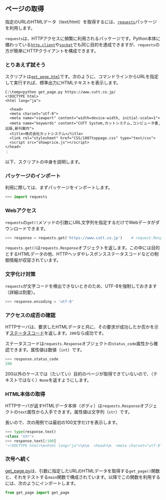 ## ページの取得

指定のURLのHTMLデータ（text/html）を取得するには、[`requests`](https://requests.readthedocs.io/)パッケージを利用します。

`requests`は、HTTPアクセスに頻繁に利用されるパッケージです。Python本体に備わっている[`http.client`](https://docs.python.org/ja/3/library/http.html)や[`socket`](https://docs.python.org/ja/3/library/socket.html)でも同じ目的を達成できますが、`requests`の方が簡単にHTTPクライアントを構成できます。


### とりあえず試そう

スクリプトは[`get_pege.html`](./Codes/short_version/get_page.py "CODE")です。次のように、コマンドラインからURLを指定して実行すれば、標準出力にHTMLテキストを表示します。

```
C:\temp>python get_page.py https://www.cutt.co.jp/
<!DOCTYPE html>
<html lang="ja">

  <head>
  <meta charset="utf-8">
  <meta name="viewport" content="width=device-width, initial-scale=1">
  <meta name="keywords" content="CUTT System,カットシステム,コンピュータ書,出版,新刊案内">
  <title>株式会社カットシステム</title>
  <link rel="stylesheet" href="CSS/1807toppage.css" type="text/css">
  <script src="showprice.js"></script>
</head>
︙
```

以下、スクリプトの中身を説明します。


### パッケージのインポート

利用に際しては、まずパッケージをインポートします。

```Python
>>> import requests
```


### Webアクセス

`requests`の`get()`メソッドの引数にURL文字列を指定するだけでWebデータがダウンロードできます。

```Python
>>> response = requests.get('https://www.cutt.co.jp')    # request.Responseオブジェクトが返る
```

`requests.get()`は`requests.Response`オブジェクトを返します。この中には目的とするHTMLデータの他、HTTPヘッダやレスポンスステータスコードなどの制御情報が収容されています。


### 文字化け対策

`requests`が文字コードを検出できないときのため、UTF-8を強制しておきます（詳細は割愛）。

```Python
>>> response.encoding = 'utf-8'
```


### アクセスの成否の確認

HTTPサーバは、要求したHTMLデータと共に、その要求が成功したか否かを示す[ステータスコード](https://developer.mozilla.org/ja/docs/Web/HTTP/Status "LINK")を返します。`200`なら成功です。

ステータスコードは`requests.Response`オブジェクトの`status_code`属性から確認できます。属性値は数値（`int`）です。

```Python
>>> response.status_code
200
```

200以外のケースでは（たいてい）目的のページが取得できていないので、（テキストではなく）`None`を返すようにします。


### HTML本体の取得

HTTPサーバが返すHTMLデータ本体（ボディ）は`requests.Response`オブジェクトの`text`属性から入手できます。属性値は文字列（`str`）です。

長いので、次の用例では最初の100文字だけを表示します。

```Python
>>> type(response.text)
<class 'str'>
>>> response.text[:100]
'<!DOCTYPE html>\n<html lang="ja">\n\n  <head>\n  <meta charset="utf-8">\n  <meta name="viewport" content='
```


### 次号へ続く

[get_page.py](./Codes/short_version/get_page.py "INTERNAL")は、引数に指定したURLのHTMLデータを取得する`get_page()`関数と、それをテストする`main`関数で構成されています。以降でこの関数を利用するには、次のようにインポートします。

```Python
from get_page import get_page
```
